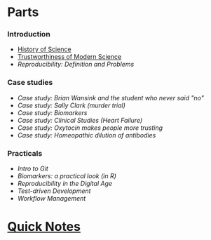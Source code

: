 # Parts

### Introduction

* [History of Science](History%20of%20Science.md)
* [Trustworthiness of Modern Science](Trustworthiness%20of%20Modern%20Science.md)
* *Reproducibility: Definition and Problems*

### Case studies

* *Case study: Brian Wansink and the student who never said "no"*
* *Case study: Sally Clark (murder trial)*
* *Case study: Biomarkers*
* *Case study: Clinical Studies (Heart Failure)*
* *Case study: Oxytocin makes people more trusting*
* *Case study: Homeopathic dilution of antibodies*

### Practicals

* *Intro to Git*
* *Biomarkers: a practical look (in R)*
* *Reproducibility in the Digital Age*
* *Test-driven Development*
* *Workflow Management*

# [Quick Notes](Quick%20Notes.md)
